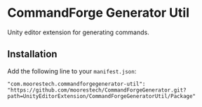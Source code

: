 # CommandForge Generator Util

Unity editor extension for generating commands.

## Installation

Add the following line to your `manifest.json`:

```
"com.moorestech.commandforgegenerator-util": "https://github.com/moorestech/CommandForgeGenerator.git?path=UnityEditorExtension/CommandForgeGeneratorUtil/Package"
```

